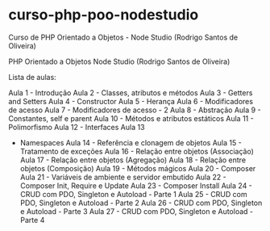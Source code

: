 # curso-php-poo-nodestudio
Curso de PHP Orientado a Objetos - Node Studio (Rodrigo Santos de Oliveira)

PHP Orientado a Objetos Node Studio (Rodrigo Santos de Oliveira)

Lista de aulas:

Aula 1 - Introdução Aula 2 - Classes, atributos e métodos Aula 3 -
Getters and Setters Aula 4 - Constructor Aula 5 - Herança Aula 6 -
Modificadores de acesso Aula 7 - Modificadores de acesso - 2 Aula 8 -
Abstração Aula 9 - Constantes, self e parent Aula 10 - Métodos e
atributos estáticos Aula 11 - Polimorfismo Aula 12 - Interfaces Aula 13
- Namespaces Aula 14 - Referência e clonagem de objetos Aula 15 -
Tratamento de exceções Aula 16 - Relação entre objetos (Associação) Aula
17 - Relação entre objetos (Agregação) Aula 18 - Relação entre objetos
(Composição) Aula 19 - Métodos mágicos Aula 20 - Composer Aula 21 -
Variáveis de ambiente e servidor embutido Aula 22 - Composer Init,
Require e Update Aula 23 - Composer Install Aula 24 - CRUD com PDO,
Singleton e Autoload - Parte 1 Aula 25 - CRUD com PDO, Singleton e
Autoload - Parte 2 Aula 26 - CRUD com PDO, Singleton e Autoload - Parte
3 Aula 27 - CRUD com PDO, Singleton e Autoload - Parte 4

